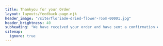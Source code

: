 ```yaml
---
title: Thankyou for your Order
layout: layouts/feedback-page.njk
header_image: "/site/floriade-dried-flower-room-00001.jpg"
header_brightness: 40
subheading: "We have received your order and have sent a confirmation email to:"
sitemap:
  ignore: true
---
```

